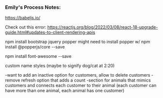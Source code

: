 ### Emily's Process Notes:

https://babeljs.io/

Check out this error: https://reactjs.org/blog/2022/03/08/react-18-upgrade-guide.html#updates-to-client-rendering-apis

<!-- CSS only -->
<link href="https://cdn.jsdelivr.net/npm/bootstrap@5.2.2/dist/css/bootstrap.min.css" rel="stylesheet" integrity="sha384-Zenh87qX5JnK2Jl0vWa8Ck2rdkQ2Bzep5IDxbcnCeuOxjzrPF/et3URy9Bv1WTRi" crossorigin="anonymous">

npm install bootstrap jquery popper
might need to install popper w/ npm install @popperjs/core --save

npm install font-awesome --save

custom name styles (maybe to signify dog/cat at 2:20)

-want to add an inactive option for customers, allow to delete customers
-remove refresh option that adds a count
-section for animals that mimics customers and connects each customer to their animal (each customer can have more than one animal, each animal has one customer)
